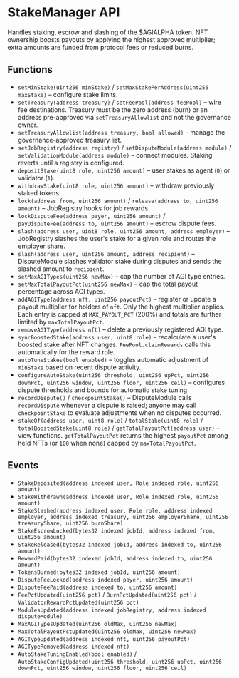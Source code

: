 # StakeManager API

Handles staking, escrow and slashing of the $AGIALPHA token. NFT ownership boosts payouts by applying the highest approved multiplier; extra amounts are funded from protocol fees or reduced burns.

## Functions

- `setMinStake(uint256 minStake)` / `setMaxStakePerAddress(uint256 maxStake)` – configure stake limits.
- `setTreasury(address treasury)` / `setFeePool(address feePool)` – wire fee destinations. Treasury must be the zero address (burn) or an address pre-approved via `setTreasuryAllowlist` and not the governance owner.
- `setTreasuryAllowlist(address treasury, bool allowed)` – manage the governance-approved treasury list.
- `setJobRegistry(address registry)` / `setDisputeModule(address module)` / `setValidationModule(address module)` – connect modules. Staking reverts until a registry is configured.
- `depositStake(uint8 role, uint256 amount)` – user stakes as agent (`0`) or validator (`1`).
- `withdrawStake(uint8 role, uint256 amount)` – withdraw previously staked tokens.
- `lock(address from, uint256 amount)` / `release(address to, uint256 amount)` – JobRegistry hooks for job rewards.
- `lockDisputeFee(address payer, uint256 amount)` / `payDisputeFee(address to, uint256 amount)` – escrow dispute fees.
- `slash(address user, uint8 role, uint256 amount, address employer)` – JobRegistry slashes the user's stake for a given role and routes the employer share.
- `slash(address user, uint256 amount, address recipient)` – DisputeModule slashes validator stake during disputes and sends the slashed amount to `recipient`.
- `setMaxAGITypes(uint256 newMax)` – cap the number of AGI type entries.
- `setMaxTotalPayoutPct(uint256 newMax)` – cap the total payout percentage across AGI types.
- `addAGIType(address nft, uint256 payoutPct)` – register or update a payout multiplier for holders of `nft`. Only the highest multiplier applies. Each entry is capped at `MAX_PAYOUT_PCT` (200%) and totals are further limited by `maxTotalPayoutPct`.
- `removeAGIType(address nft)` – delete a previously registered AGI type.
- `syncBoostedStake(address user, uint8 role)` – recalculate a user's boosted stake after NFT changes. `FeePool.claimRewards` calls this automatically for the reward role.
- `autoTuneStakes(bool enabled)` – toggles automatic adjustment of `minStake` based on recent dispute activity.
- `configureAutoStake(uint256 threshold, uint256 upPct, uint256 downPct, uint256 window, uint256 floor, uint256 ceil)` – configures dispute thresholds and bounds for automatic stake tuning.
- `recordDispute()` / `checkpointStake()` – DisputeModule calls `recordDispute` whenever a dispute is raised; anyone may call `checkpointStake` to evaluate adjustments when no disputes occurred.
- `stakeOf(address user, uint8 role)` / `totalStake(uint8 role)` / `totalBoostedStake(uint8 role)` / `getTotalPayoutPct(address user)` – view functions. `getTotalPayoutPct` returns the highest `payoutPct` among held NFTs (or `100` when none) capped by `maxTotalPayoutPct`.

## Events

- `StakeDeposited(address indexed user, Role indexed role, uint256 amount)`
- `StakeWithdrawn(address indexed user, Role indexed role, uint256 amount)`
- `StakeSlashed(address indexed user, Role role, address indexed employer, address indexed treasury, uint256 employerShare, uint256 treasuryShare, uint256 burnShare)`
- `StakeEscrowLocked(bytes32 indexed jobId, address indexed from, uint256 amount)`
- `StakeReleased(bytes32 indexed jobId, address indexed to, uint256 amount)`
- `RewardPaid(bytes32 indexed jobId, address indexed to, uint256 amount)`
- `TokensBurned(bytes32 indexed jobId, uint256 amount)`
- `DisputeFeeLocked(address indexed payer, uint256 amount)`
- `DisputeFeePaid(address indexed to, uint256 amount)`
- `FeePctUpdated(uint256 pct)` / `BurnPctUpdated(uint256 pct)` / `ValidatorRewardPctUpdated(uint256 pct)`
- `ModulesUpdated(address indexed jobRegistry, address indexed disputeModule)`
- `MaxAGITypesUpdated(uint256 oldMax, uint256 newMax)`
- `MaxTotalPayoutPctUpdated(uint256 oldMax, uint256 newMax)`
- `AGITypeUpdated(address indexed nft, uint256 payoutPct)`
- `AGITypeRemoved(address indexed nft)`
- `AutoStakeTuningEnabled(bool enabled)` / `AutoStakeConfigUpdated(uint256 threshold, uint256 upPct, uint256 downPct, uint256 window, uint256 floor, uint256 ceil)`
